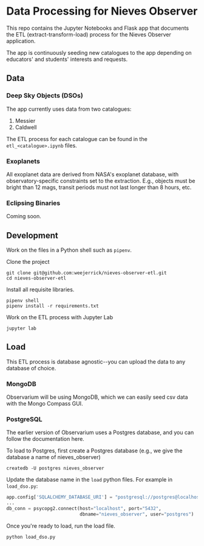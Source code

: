 # Data Processing for Nieves Observer

This repo contains the Jupyter Notebooks and Flask app that documents the ETL (extract-transform-load) process for the Nieves Observer application.

The app is continuously seeding new catalogues to the app depending on educators' and students' interests and requests.

## Data

### Deep Sky Objects (DSOs)

The app currently uses data from two catalogues:

1. Messier
1. Caldwell

The ETL process for each catalogue can be found in the `etl_<catalogue>.ipynb` files.

### Exoplanets

All exoplanet data are derived from NASA's exoplanet database, with observatory-specific constraints set to the extraction. E.g., objects must be bright than 12 mags, transit periods must not last longer than 8 hours, etc.

### Eclipsing Binaries

Coming soon.

## Development

Work on the files in a Python shell such as `pipenv`.

Clone the project

```
git clone git@github.com:weejerrick/nieves-observer-etl.git
cd nieves-observer-etl
```

Install all requisite libraries.

```
pipenv shell
pipenv install -r requirements.txt
```

Work on the ETL process with Jupyter Lab

```
jupyter lab
```

## Load

This ETL process is database agnostic--you can upload the data to any database of choice.

### MongoDB

Observarium will be using MongoDB, which we can easily seed csv data with the Mongo Compass GUI.

### PostgreSQL

The earlier version of Observarium uses a Postgres database, and you can follow the documentation here.

To load to Postgres, first create a Postgres database (e.g., we give the database a name of nieves_observer)

```
createdb -U postgres nieves_observer
```

Update the database name in the `load` python files. For example in `load_dso.py`:

```python
app.config['SQLALCHEMY_DATABASE_URI'] = "postgresql://postgres@localhost/nieves_observer"
...
db_conn = psycopg2.connect(host="localhost", port="5432",
                           dbname="nieves_observer", user="postgres")
```

Once you're ready to load, run the load file.

```bash
python load_dso.py
```
